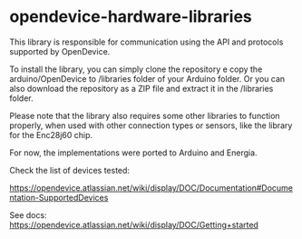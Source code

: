 opendevice-hardware-libraries
=============================

This library is responsible for communication using the API and protocols supported by OpenDevice.

To install the library, you can simply clone the repository e copy the arduino/OpenDevice  to /libraries folder of your Arduino folder. Or you can also download the repository as a ZIP file and extract it in the /libraries folder.

Please note that the library also requires some other libraries to function properly, when used with other connection types or sensors, like the library for the Enc28j60 chip.

For now, the implementations were ported to Arduino and Energia. 

Check the list of devices tested:

https://opendevice.atlassian.net/wiki/display/DOC/Documentation#Documentation-SupportedDevices

See docs:
https://opendevice.atlassian.net/wiki/display/DOC/Getting+started
